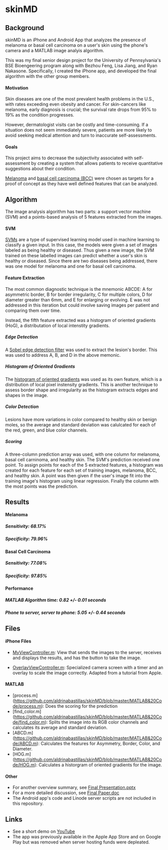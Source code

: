 # skinMD

## Background
skinMD is an iPhone and Android App that analyzes the presence of melanoma or basal cell carcinoma on a user's skin using the phone's camera and a MATLAB image analyis algorithm.  

This was my final senior design project for the University of Pennsylvania's BSE Bioengeering program along with Bezhou Feng, Lisa Jiang, and Ryan Nakasone.  Specifically, I created the iPhone app, and developed the final algorithm with the other group members.

#### Motivation
Skin diseases are one of the most prevalent health problems in the U.S., with rates exceeding even obesity and cancer. For skin-cancers like melanoma, early diagnosis is crucial; the survival rate drops from 95% to 19% as the condition progresses. 

However, dermatologist visits can be costly and time-consuming. If a situation does not seem immediately severe, patients are more likely to avoid seeking medical attention and turn to inaccurate self-assessments.

#### Goals
This project aims to decrease the subjectivity associated with self-assessment by creating a system that allows patients to receive quantitative suggestions about their condition. 

[Melanoma](https://en.wikipedia.org/wiki/Melanoma) and [basal cell carcinoma (BCC)](https://en.wikipedia.org/wiki/Basal-cell_carcinoma) were chosen as targets for a proof of concept as they have well defined features that can be analyzed.


## Algorithm
The image analysis algorithm has two parts: a support vector machine (SVM) and a points-based analysis of 5  features extracted from the images.

#### SVM
[SVMs](https://en.wikipedia.org/wiki/Support_vector_machine) are a type of supervised learning model used in machine learning to classify a given input. In this case, the models were given a set of images labeled as being healthy or diseased. Thus given a new image, the SVM trained on these labelled images can predict whether a user's skin is healthy or diseased.  Since there are two diseases being addressed, there was one model for melanoma and one for basal cell carcinoma.

#### Feature Extraction
The most common diagnostic technique is the mnemonic ABCDE: A for asymmetric border, B for border irregularity, C for multiple colors, D for diameter greater than 6mm, and E for enlarging or evolving.  E was not addressed in this iteration but could involve saving images per patient and comparing them over time.

Instead, the fifth feature extracted was a histogram of oriented gradients (HoG), a distributation of local intenstity gradients.

##### Edge Detection
A [Sobel edge detection filter](https://en.wikipedia.org/wiki/Sobel_operator) was used to extract the lesion's border.  This was used to address A, B, and D in the above memonic.

##### Histogram of Oriented Gradients
The [histogram of oriented gradients](https://en.wikipedia.org/wiki/Histogram_of_oriented_gradients) was used as its own feature, which is a distribution of local pixel instensity gradients.  This is another technique to assess border shape and irregularity as the histogram extracts edges and shapes in the image.

##### Color Detection
Lesions have more variations in color compared to healthy skin or benign moles, so the average and standard deviation was calulcated for each of the red, green, and blue color channels.

##### Scoring
A three-column prediction array was used, with one column for melanoma, basal cell carninoma, and healthy skin. The SVM's prediction received one point. To assign points for each of the 5 extracted features, a histogram was created for each feature for each set of training images, melanoma, BCC, and healthy skin.  A point was then given if the user's image fit into the training image's histogram using linear regression.  Finally the column with the most points was the prediction.


## Results
#### Melanoma
##### Sensitivity: 68.17%
##### Specificity: 79.96%

#### Basal Cell Carcinoma
##### Sensitivity: 77.08%
##### Specificity: 97.85%

#### Performance
##### MATLAB Algorithm time: 0.82 +/- 0.01 seconds
##### Phone to server, server to phone: 5.05 +/- 0.44 seconds


## Files
#### iPhone Files
* [MyViewController.m](https://github.com/aldrinabastillas/skinMD/blob/master/MyViewController.m): View that sends the images to the server, receives and displays the results, and has the button to take the image.

* [OverlayViewController.m](https://github.com/aldrinabastillas/skinMD/blob/master/OverlayViewController.m): Specialized camera screen with a timer and an overlay to scale the image correctly. Adapted from a tutorial from Apple.
#### MATLAB
* [process.m] (https://github.com/aldrinabastillas/skinMD/blob/master/MATLAB&20Code/process.m): Does the scoring for the prediction
* [find_color.m] (https://github.com/aldrinabastillas/skinMD/blob/master/MATLAB&20Code/find_color.m): Splits the image into its RGB color channels and calculates its average and standard deviation.
* [ABCD.m] (https://github.com/aldrinabastillas/skinMD/blob/master/MATLAB&20Code/ABCD.m): Calculates the features for Asymmetry, Border, Color, and Diameter. 
* [HOG.m] (https://github.com/aldrinabastillas/skinMD/blob/master/MATLAB&20Code/HOG.m): Calculates a historgram of oriented gradients for the image.

#### Other 
* For another overview summary, see [Final Presentation.pptx](https://github.com/aldrinabastillas/skinMD/blob/master/Documents/Final%20Presentation.pptx)
* For a more detailed discussion, see [Final Paper.doc](https://github.com/aldrinabastillas/skinMD/blob/master/Documents/Final%20Paper.pptx)
* The Android app's code and Linode server scripts are not included in this repository.  

## Links
* See a short demo on [YouTube](https://youtu.be/IO3B8MlthmI)
* The app was previously available in the Apple App Store and on Google Play but was removed when server hosting funds were depleated. 
